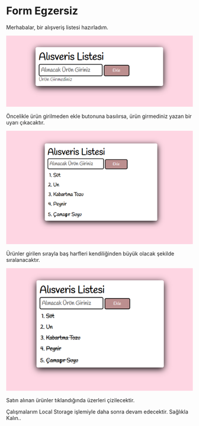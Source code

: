 # Form Egzersiz

Merhabalar, bir alışveriş listesi hazırladım.

<img src="img1.png">

Öncelikle ürün girilmeden ekle butonuna basılırsa, ürün girmediniz yazan bir uyarı çıkacaktır.

<img src="img2.png">

Ürünler girilen sırayla baş harfleri kendiliğinden büyük olacak şekilde sıralanacaktır.

<img src="img3.png">

Satın alınan ürünler tıklandığında üzerleri çizilecektir.

Çalışmalarım Local Storage işlemiyle daha sonra devam edecektir. Sağlıkla Kalın..
